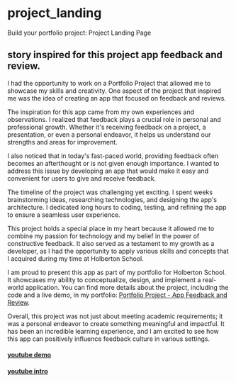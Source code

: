 # project_landing
Build your portfolio project: Project Landing Page
## story inspired for  this project app feedback and review.
 I had the opportunity to work on a Portfolio Project that allowed me to showcase my skills and creativity. One aspect of the project that inspired me was the idea of creating an app that focused on feedback and reviews. 

The inspiration for this app came from my own experiences and observations. I realized that feedback plays a crucial role in personal and professional growth. Whether it's receiving feedback on a project, a presentation, or even a personal endeavor, it helps us understand our strengths and areas for improvement.

I also noticed that in today's fast-paced world, providing feedback often becomes an afterthought or is not given enough importance. I wanted to address this issue by developing an app that would make it easy and convenient for users to give and receive feedback.

The timeline of the project was challenging yet exciting. I spent weeks brainstorming ideas, researching technologies, and designing the app's architecture. I dedicated long hours to coding, testing, and refining the app to ensure a seamless user experience.

This project holds a special place in my heart because it allowed me to combine my passion for technology and my belief in the power of constructive feedback. It also served as a testament to my growth as a developer, as I had the opportunity to apply various skills and concepts that I acquired during my time at Holberton School.

I am proud to present this app as part of my portfolio for Holberton School. It showcases my ability to conceptualize, design, and implement a real-world application. You can find more details about the project, including the code and a live demo, in my portfolio: [Portfolio Project - App Feedback and Review](https://shixyman.github.io/project_landing/).

Overall, this project was not just about meeting academic requirements; it was a personal endeavor to create something meaningful and impactful. It has been an incredible learning experience, and I am excited to see how this app can positively influence feedback culture in various settings.



#### [youtube demo](https://youtu.be/XW_obpYwYvE)
#### [youtube intro](https://youtu.be/TsIBvzheCbw)
